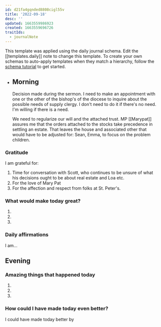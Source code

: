 ```yaml
---
id: d21fa4gqnded8808cigl55v
title: '2022-09-18'
desc: ''
updated: 1663559986923
created: 1663559696726
traitIds:
  - journalNote
---
```

This template was applied using the daily journal schema. Edit the [[templates.daily]] note to change this template.
To create your own schemas to auto-apply templates when they match a hierarchy, follow the [schema tutorial](https://blog.dendron.so/notes/P1DL2uXHpKUCa7hLiFbFA/) to get started.

<!--
Based on the journaling method created by Intelligent Change:
- [Intelligent Change: Our Story](https://www.intelligentchange.com/pages/our-story)
- [The Five Minute Journal](https://www.intelligentchange.com/products/the-five-minute-journal)
-->

- ## Morning
  
  <!-- Fill out this section after waking up -->
  Decision made during the sermon. I need to make an appointment with one or the other of the bishop's of the diocese to inquire about the possible needs of supply clergy. I don't need to do it if there's no need. I'm willing if there is a need.
  
  We need to regularize our will and the attached trust. MP [[Marypat]] assures me that the orders attached to the stocks take precedence in settling an estate. That leaves the house and associated other that would have to be adjusted for: Sean, Emma, to focus on the problem children.
### Gratitude

I am grateful for:

1. Time for conversation with Scott, who continues to be unsure of what his decisions ought to be about real estate and Loa etc.
2. For the love of Mary Pat
3. For the affection and respect from folks at St. Peter's.
### What would make today great?

1.
2.
3.
### Daily affirmations

I am...
## Evening

<!-- Fill out this section before going to sleep, reflecting on your day -->
### Amazing things that happened today

1.
2.
3.
### How could I have made today even better?

I could have made today better by